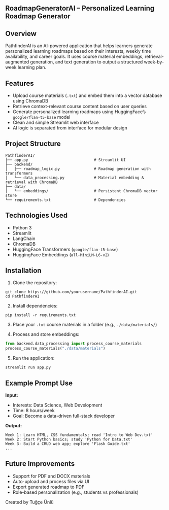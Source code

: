 ## RoadmapGeneratorAI – Personalized Learning Roadmap Generator

## Overview
PathfinderAI is an AI-powered application that helps learners generate personalized learning roadmaps based on their interests, weekly time availability, and career goals. It uses course material embeddings, retrieval-augmented generation, and text generation to output a structured week-by-week learning plan.

## Features
- Upload course materials (`.txt`) and embed them into a vector database using ChromaDB
- Retrieve context-relevant course content based on user queries
- Generate personalized learning roadmaps using HuggingFace’s `google/flan-t5-base` model
- Clean and simple Streamlit web interface
- AI logic is separated from interface for modular design

## Project Structure
```
PathfinderAI/
├── app.py                             # Streamlit UI
├── backend/
│   ├── roadmap_logic.py               # Roadmap generation with transformers
│   └── data_processing.py             # Material embedding & retrieval with ChromaDB
├── data/
│   └── embeddings/                    # Persistent ChromaDB vector store
└── requirements.txt                   # Dependencies
```

## Technologies Used
- Python 3
- Streamlit
- LangChain
- ChromaDB
- HuggingFace Transformers (`google/flan-t5-base`)
- HuggingFace Embeddings (`all-MiniLM-L6-v2`)

## Installation

1. Clone the repository:

```
git clone https://github.com/yourusername/PathfinderAI.git
cd PathfinderAI
```

2. Install dependencies:

```
pip install -r requirements.txt
```

3. Place your `.txt` course materials in a folder (e.g., `./data/materials/`)

4. Process and store embeddings:

```python
from backend.data_processing import process_course_materials
process_course_materials("./data/materials")
```

5. Run the application:

```
streamlit run app.py
```

## Example Prompt Use

**Input:**
- Interests: Data Science, Web Development
- Time: 8 hours/week
- Goal: Become a data-driven full-stack developer

**Output:**
```
Week 1: Learn HTML, CSS fundamentals; read 'Intro to Web Dev.txt'
Week 2: Start Python basics; study 'Python for Data.txt'
Week 3: Build a CRUD web app; explore 'Flask Guide.txt'
...
```

## Future Improvements
- Support for PDF and DOCX materials
- Auto-upload and process files via UI
- Export generated roadmap to PDF
- Role-based personalization (e.g., students vs professionals)


Created by Tuğçe Ünlü
